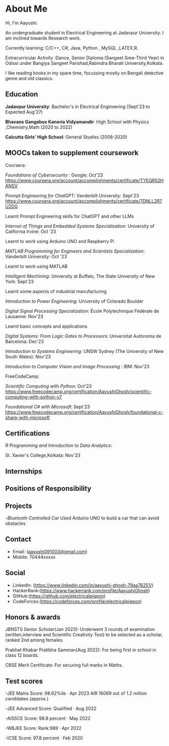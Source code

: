 

# About Me
Hi, I'm Aayushi.

An undergraduate student in Electrical Engineering at Jadavpur University. I am inclined towards Research work.

Currently learning: C/C++, C#, Java, Python , MySQL ,LATEX,R.

Extracurricular Activity :Dance, Senior Diploma (Sangeet Sree-Third Year) in Odissi under Bangiya Sangeet Parishad,Rabindra Bharati University,Kolkata.

I like reading books in my spare time, focussing mostly on Bengali detective genre and old classics.

## Education
**Jadavpur University**: Bachelor's in Electrical Engineering  (Sept'23 to Expected Aug'27)

**Bhavans Gangabux Kanoria Vidyamandir**: High School with Physics ,Chemistry,Math (2020 to 2022)

**Calcutta Girls' High School**: General Studies (2008-2020)

## MOOCs taken to supplement coursework

Coursera:

_Foundations of Cybersecurity_ : Google: Oct'23
https://www.coursera.org/account/accomplishments/certificate/TYEQR52HANSV

_Prompt Engineering for ChatGPT_: Vanderbilt University: Sept'23
https://www.coursera.org/account/accomplishments/certificate/7DNLL2R7U2DG

Learnt Prompt Engineering skills for ChatGPT and other LLMs

_Internet of Things and Embedded Systems Specialisation_: University of California Irvine: Oct '23

Learnt to work using Arduino UNO and Raspberry Pi

_MATLAB Programming for Engineers and Scientists Specialization_: Vanderbilt University: Oct '23

Learnt to work using MATLAB


_Intelligent Machining_: University at Buffalo, The State University of New York: Sept'23

Learnt some aspects of industrial manufacturing

_Introduction to Power Engineering_: University of Colorado Boulder

_Digital Signal Processing Specialization_: École Polytechnique Fédérale de Lausanne: Nov'23

Learnt basic concepts and applications


_Digital Systems: From Logic Gates to Processors_: Universitat Autònoma de Barcelona: Dec'23

_Introduction to Systems Engineering_: UNSW Sydney (The University of New South Wales): Nov'23

_Introduction to Computer Vision and Image Processing_ : IBM: Nov'23

FreeCodeCamp:

_Scientific Computing with Python_: Oct'23
https://www.freecodecamp.org/certification/AayushiGhosh/scientific-computing-with-python-v7

_Foundational C# with Microsoft_: Sept'23
https://www.freecodecamp.org/certification/AayushiGhosh/foundational-c-sharp-with-microsoft


## Certifications

_R Programming and Introduction to Data Analytics_:

St. Xavier's College,Kolkata: Nov'23


## Internships

## Positions of Responsibility 

## Projects

-_Bluetooth Controlled Car_ 
Used Arduino UNO to build a car that can avoid obstacles



## Contact
- Email: (aayushi091003@gmail.com)
- Mobile: 70444xxxxx

## Social
- LinkedIn: (https://www.linkedin.com/in/aayushi-ghosh-79aa76251/)
- HackerRank:(https://www.hackerrank.com/profile/AayushiGhosh)
- GitHub:(https://github.com/electricalpigeon)
- CodeForces:(https://codeforces.com/profile/electricalpigeon)

## Honors & awards
JBNSTS Senior Scholar(Jan 2023): Underwent 3 rounds of examination (written,interview and Scientific Creativity Test) to be selected as a scholar, ranked 2nd among females.

Prabhat Khabar Pratibha Samman(Aug 2022): For being first in school in class 12 boards.

CBSE Merit Certificate: For securing full marks in Maths.

## Test scores
-JEE Mains
  Score: 98.62%ile · Apr 2023 AIR 16069 out of 1.2 million candidates (approx.)

-JEE Advanced
  Score: Qualified · Aug 2022

-AISSCE
  Score: 98.8 percent · May 2022

-WBJEE
  Score: Rank:989 · Apr 2022

-ICSE
  Score: 97.8 percent · Feb 2020
